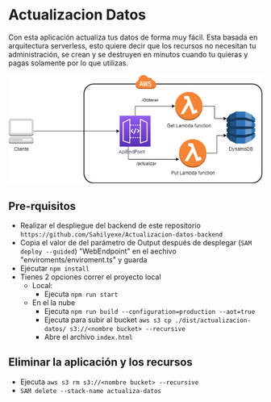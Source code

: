 # Actualizacion Datos
Con esta aplicación actualiza tus datos de forma muy fácil. Esta basada en arquitectura serverless, esto quiere decir que los recursos no necesitan tu administración, se crean y se destruyen en minutos cuando tu quieras y pagas solamente por lo que utilizas.

![diagrama-actualiza-datos.png](./Documentation/diagrama-actualiza-datos.png)

## Pre-rquisitos
- Realizar el despliegue del backend de este repositorio `https://github.com/Sahilyexe/Actualizacion-datos-backend` 
- Copia el valor de del parámetro de Output después de desplegar (`SAM deploy --guided`) "WebEndpoint" en el aechivo "enviroments/enviroment.ts" y guarda
- Ejecutar `npm install`
- Tienes 2 opciones correr el proyecto local
   - Local: 
      - Ejecuta `npm run start`
   - En el la nube  
      - Ejecuta `npm run build --configuration=production --aot=true`
      - Ejecuta para subir al bucket `aws s3 cp ./dist/actualizacion-datos/ s3://<nombre bucket> --recursive`
      - Abre el archivo `index.html`  

## Eliminar la aplicación y los recursos
-  Ejecuta `aws s3 rm s3://<nombre bucket> --recursive` 
- `SAM delete --stack-name actualiza-datos`
